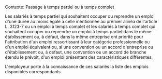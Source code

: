 Contexte: Passage à temps partiel ou à temps complet

Les salariés à temps partiel qui souhaitent occuper ou reprendre un emploi d'une durée au moins égale à celle mentionnée au premier alinéa de l'article L. 3123-7 ou un emploi à temps complet et les salariés à temps complet qui souhaitent occuper ou reprendre un emploi à temps partiel dans le même établissement ou, à défaut, dans la même entreprise ont priorité pour l'attribution d'un emploi ressortissant à leur catégorie professionnelle ou d'un emploi équivalent ou, si une convention ou un accord d'entreprise ou d'établissement ou, à défaut, une convention ou un accord de branche étendu le prévoit, d'un emploi présentant des caractéristiques différentes.

L'employeur porte à la connaissance de ces salariés la liste des emplois disponibles correspondants.